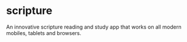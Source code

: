 scripture
=========

An innovative scripture reading and study app that works on all modern mobiles, tablets and browsers.
